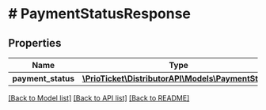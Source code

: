 # # PaymentStatusResponse

## Properties

Name | Type | Description | Notes
------------ | ------------- | ------------- | -------------
**payment_status** | [**\PrioTicket\DistributorAPI\Models\PaymentStatus**](PaymentStatus.md) |  |

[[Back to Model list]](../../README.md#models) [[Back to API list]](../../README.md#endpoints) [[Back to README]](../../README.md)
